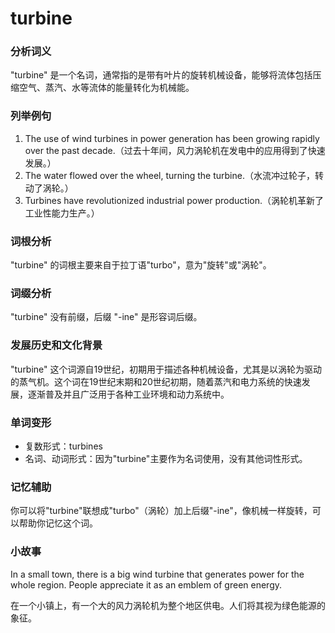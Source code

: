 # turbine

### 分析词义

  

"turbine" 是一个名词，通常指的是带有叶片的旋转机械设备，能够将流体包括压缩空气、蒸汽、水等流体的能量转化为机械能。

  

### 列举例句

  

1.  The use of wind turbines in power generation has been growing rapidly over the past decade.（过去十年间，风力涡轮机在发电中的应用得到了快速发展。）
2.  The water flowed over the wheel, turning the turbine.（水流冲过轮子，转动了涡轮。）
3.  Turbines have revolutionized industrial power production.（涡轮机革新了工业性能力生产。）

  

### 词根分析

  

"turbine" 的词根主要来自于拉丁语"turbo"，意为"旋转"或"涡轮"。

  

### 词缀分析

  

"turbine" 没有前缀，后缀 "-ine" 是形容词后缀。

  

### 发展历史和文化背景

  

"turbine" 这个词源自19世纪，初期用于描述各种机械设备，尤其是以涡轮为驱动的蒸气机。这个词在19世纪末期和20世纪初期，随着蒸汽和电力系统的快速发展，逐渐普及并且广泛用于各种工业环境和动力系统中。

  

### 单词变形

  

*   复数形式：turbines
*   名词、动词形式：因为"turbine"主要作为名词使用，没有其他词性形式。

  

### 记忆辅助

  

你可以将"turbine"联想成"turbo"（涡轮）加上后缀"-ine"，像机械一样旋转，可以帮助你记忆这个词。

  

### 小故事

  

In a small town, there is a big wind turbine that generates power for the whole region. People appreciate it as an emblem of green energy.

  

在一个小镇上，有一个大的风力涡轮机为整个地区供电。人们将其视为绿色能源的象征。

